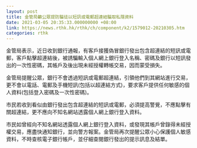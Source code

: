 ```yaml
---
layout: post
title: 金管局籲公眾提防騙徒以短訊或電郵超連結騙取私隱資料
date: 2021-03-05 20:35:33.000000000 +08:00
link: https://news.rthk.hk/rthk/ch/component/k2/1579012-20210305.htm
categories: rthk
---
```


金管局表示，近日收到銀行通報，有客戶接獲偽冒銀行發出包含超連結的短訊或電郵，客戶點擊超連結後，被誘騙輸入個人網上銀行登入名稱、密碼及銀行以短訊發出的一次性密碼，其帳戶及後出現未經授權轉帳交易，因而蒙受損失。

金管局提醒公眾，銀行不會透過短訊或電郵超連結，引領他們到其網站進行交易，更不會以電話、電郵及手機短訊(包括以超連結方式)，要求客戶提供任何敏感的個人資料(包括登入密碼及一次性密碼)。

市民若收到看似由銀行發出包含超連結的短訊或電郵，必須提高警覺，不應點擊有關超連結，更不應向不知名網站透露個人網上銀行登入資料。

市民如曾經向不知名網站透露個人網上銀行登入資料，或發現其帳戶曾錄得未經授權交易，應盡快通知銀行，並向警方報案。金管局再次提醒公眾小心保護個人敏感資料，不時查核電子銀行帳戶，並仔細查閱銀行發出的提示訊息及結單。
